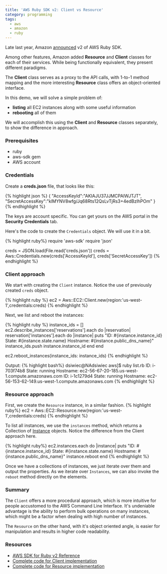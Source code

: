 ```yaml
---
title: 'AWS Ruby SDK v2: Client vs Resource'
category: programming
tags:
  - aws
  - amazon
  - ruby
---
```


Late last year, Amazon [announced](http://ruby.awsblog.com/post/Tx2NJE86FP0HHXX/Announcing-V2-of-the-AWS-SDK-for-Ruby) v2 of AWS Ruby SDK.

Among other features, Amazon added **Resource** and **Client** classes for each of their services.
While being functionally equivalent, they present different paradigms.

The **Client** class serves as a proxy to the API calls, with 1-to-1 method mapping and the more interesting **Resource** class offers an object-oriented interface.

In this demo, we will solve a simple problem of:

* **listing** all EC2 instances along with some useful information
* **rebooting** all of them

We will accomplish this using the **Client** and **Resource** classes separately, to show the difference in approach.

### Prerequisites

* ruby
* aws-sdk gem
* AWS account


### Credentials

Create a **creds.json** file, that looks like this:

{% highlight json %}
{
  "AccessKeyId":"AKIAJU37JJMCPAIWJTJT",
  "SecretAccessKey":"klMYNV8wfg/Jq68Rts12QsLvTjRs3+4edBzlhPOm"
}
{% endhighlight %}

The keys are account specific. You can get yours on the AWS portal in the **Security Credentials** tab.

Here's the code to create the ```Credentials``` object. We will use it in a bit.

{% highlight ruby%}
require 'aws-sdk'
require 'json'

creds = JSON.load(File.read('creds.json'))
creds = Aws::Credentials.new(creds['AccessKeyId'], creds['SecretAccessKey'])
{% endhighlight %}



### Client approach

We start with creating the ```Client``` instance. Notice the use of previously created ```creds``` object.

{% highlight ruby %}
ec2 = Aws::EC2::Client.new(region:'us-west-1',credentials:creds)
{% endhighlight %}

Next, we list and reboot the instances:

{% highlight ruby %}
instance_ids = []
ec2.describe_instances['reservations'].each do |reservation|
  reservation['instances'].each do |instance|
    puts "ID: #{instance.instance_id} State: #{instance.state.name} Hostname: #{instance.public_dns_name}"
    instance_ids.push instance.instance_id
  end
end

ec2.reboot_instances(instance_ids: instance_ids)
{% endhighlight %}


Output:
{% highlight bash%}
dsiwiec@NAdsiwiec aws]$ ruby list.rb
ID: i-703f74b8 State: running Hostname: ec2-56-67-20-185.us-west-1.compute.amazonaws.com
ID: i-1c1279d4 State: running Hostname: ec2-56-153-62-149.us-west-1.compute.amazonaws.com
{% endhighlight %}

### Resource approach

First, we create the ```Resource``` instance, in a similar fashion.
{% highlight ruby%}
ec2 = Aws::EC2::Resource.new(region:'us-west-1',credentials:creds)
{% endhighlight %}

To list all instances, we use the ```instances``` method, which returns a Collection of
[Instance](http://docs.aws.amazon.com/sdkforruby/api/Aws/EC2/Instance.html) objects.
Notice the difference from the Client approach here.

{% highlight ruby%}
ec2.instances.each do |instance|
  puts "ID: #{instance.instance_id} State: #{instance.state.name} Hostname: #{instance.public_dns_name}"
  instance.reboot
end
{% endhighlight %}

Once we have a collections of instances, we just iterate over them and output the properties.
As we iterate over ```Instances```, we can also invoke the ```reboot``` method directly on the elements.


### Summary

The ```Client``` offers a more procedural approach, which is more intuitive for people accustomed
to the AWS Command Line Interface. It's undeniable advantage is the ability to perform bulk operations
on many instances, which might be a factor when dealing with high number of instances.

The ```Resource``` on the other hand, with it's object oriented
angle, is easier for manipulation and results in higher code readability.

### Resources
* [AWS SDK for Ruby v2 Reference](http://docs.aws.amazon.com/sdkforruby/api/_index.html)
* [Complete code for Client implementation](https://gist.github.com/danielsiwiec/20deba324e85f3d61088)
* [Complete code for Resource implementation](https://gist.github.com/danielsiwiec/e91a24249d45b9d5df01)
